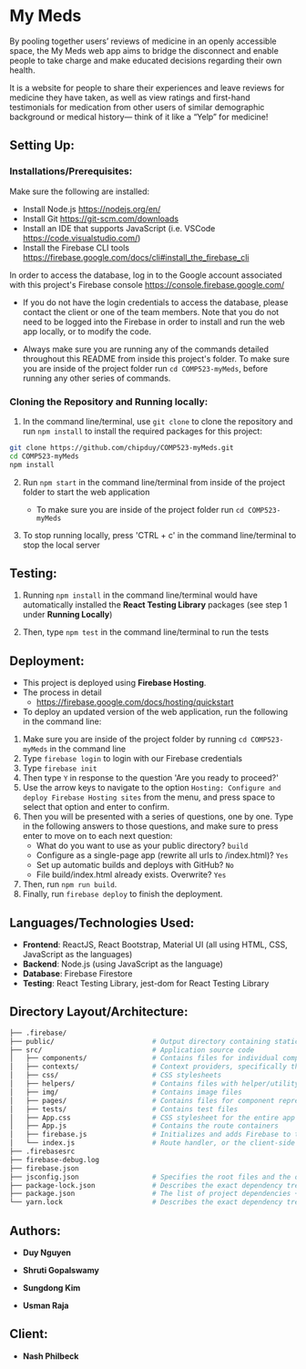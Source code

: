 # My Meds

By pooling together users’ reviews of medicine in an openly accessible space, the My Meds web app aims to bridge the disconnect and enable people to take charge and make educated decisions regarding their own health. 

It is a website for people to share their experiences and leave reviews for medicine they have taken, as well as view ratings and first-hand testimonials for medication from other users of similar demographic background or medical history— think of it like a “Yelp” for medicine!


## Setting Up:

### Installations/Prerequisites:
Make sure the following are installed:
  * Install Node.js  https://nodejs.org/en/ 
  * Install Git https://git-scm.com/downloads
  * Install an IDE that supports JavaScript (i.e. VSCode https://code.visualstudio.com/)
  * Install the Firebase CLI tools https://firebase.google.com/docs/cli#install_the_firebase_cli
  
In order to access the database, log in to the Google account associated with this project's Firebase console https://console.firebase.google.com/
  * If you do not have the login credentials to access the database, please contact the client or one of the team members. Note that you do not need to be logged into the Firebase in order to install and run the web app locally, or to modify the code. 
  
  * Always make sure you are running any of the commands detailed throughout this README from inside this project's folder. To make sure you are inside of the project folder run `cd COMP523-myMeds`, before running any other series of commands.

### Cloning the Repository and Running locally:
  1. In the command line/terminal, use `git clone` to clone the repository and run `npm install` to install the required packages for this project:
```bash
git clone https://github.com/chipduy/COMP523-myMeds.git
cd COMP523-myMeds
npm install
```

  2. Run `npm start` in the command line/terminal from inside of the project folder to start the web application
  		* To make sure you are inside of the project folder run `cd COMP523-myMeds`
  		
		
  3. To stop running locally, press 'CTRL + c' in the command line/terminal to stop the local server


  

## Testing:

  1. Running `npm install` in the command line/terminal would have automatically installed the **React Testing Library** packages (see step 1 under **Running Locally**)
 
  2. Then, type `npm test` in the command line/terminal to run the tests


## Deployment:

  * This project is deployed using **Firebase Hosting**.
  * The process in detail 
    * https://firebase.google.com/docs/hosting/quickstart
  * To deploy an updated version of the web application, run the following in the command line:
  1. Make sure you are inside of the project folder by running `cd COMP523-myMeds` in the command line
  2.  Type `firebase login` to login with our Firebase credentials
  3.  Type `firebase init`
  4.  Then type `Y` in response to the question 'Are you ready to proceed?'
  5.  Use the arrow keys to navigate to the option `Hosting: Configure and deploy Firebase Hosting sites` from the menu, and press space to select that option and enter to confirm.
  6.  Then you will be presented with a series of questions, one by one. Type in the following answers to those questions, and make sure to press enter to move on to each next question:
      * What do you want to use as your public directory? `build`
      *  Configure as a single-page app (rewrite all urls to /index.html)? `Yes`
      * Set up automatic builds and deploys with GitHub? `No`
      * File build/index.html already exists. Overwrite? `Yes`
  7.   Then, run `npm run build`.
  8.   Finally, run `firebase deploy` to finish the deployment.

   


## Languages/Technologies Used:

  * **Frontend**: ReactJS, React Bootstrap, Material UI (all using HTML, CSS, JavaScript as the languages)
  * **Backend**:  Node.js (using JavaScript as the language)
  * **Database**: Firebase Firestore
  * **Testing**:  React Testing Library, jest-dom for React Testing Library


## Directory Layout/Architecture:

```bash
├── .firebase/                     
├── public/                        # Output directory containing static files
├── src/                           # Application source code
│   ├── components/                # Contains files for individual components that don't not represent full pages (ReviewForm.jsx, NavbarContainer.jsx, etc.)
│   ├── contexts/                  # Context providers, specifically the AuthContext.jsx file.
│   ├── css/                       # CSS stylesheets
│   ├── helpers/                   # Contains files with helper/utility functions
│   ├── img/                       # Contains image files
│   ├── pages/                     # Contains files for component representing full pages/screens in the app (Home.jsx, MedPage.jsx, LogIn.jsx, Faq.jsx, etc.)
│   ├── tests/                     # Contains test files
│   ├── App.css                    # CSS stylesheet for the entire app (for example, where the website's background is set)
│   ├── App.js                     # Contains the route containers
│   ├── firebase.js                # Initializes and adds Firebase to this JavaScript web app
│   └── index.js                   # Route handler, or the client-side entry point into the screen e.g. ReactDOM.render(<App />, container)
├── .firebasesrc                   
├── firebase-debug.log             
├── firebase.json                  
├── jsconfig.json                  # Specifies the root files and the options for the features provided by the JavaScript language service.
├── package-lock.json              # Describes the exact dependency tree that was used in the team's original environment
├── package.json                   # The list of project dependencies + NPM scripts
└── yarn.lock                      # Describes the exact dependency tree that was used
```


## Authors:

* **Duy Nguyen** 

* **Shruti Gopalswamy** 

* **Sungdong Kim**

* **Usman Raja** 


## Client:

* **Nash Philbeck** 


